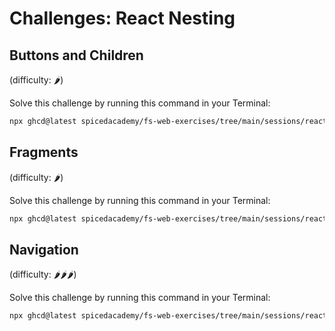 # Challenges: React Nesting

## Buttons and Children

(difficulty: 🌶️)

Solve this challenge by running this command in your Terminal:

```bash
npx ghcd@latest spicedacademy/fs-web-exercises/tree/main/sessions/react-nesting/buttons-and-children
```

## Fragments

(difficulty: 🌶️)

Solve this challenge by running this command in your Terminal:

```bash
npx ghcd@latest spicedacademy/fs-web-exercises/tree/main/sessions/react-nesting/fragments
```

## Navigation

(difficulty: 🌶️🌶️🌶️)

Solve this challenge by running this command in your Terminal:

```bash
npx ghcd@latest spicedacademy/fs-web-exercises/tree/main/sessions/react-nesting/navigation
```
